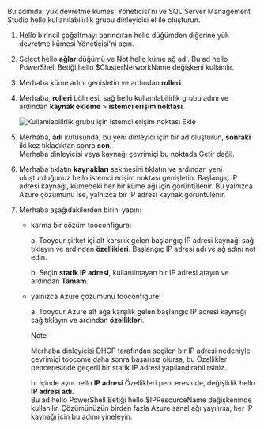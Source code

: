 Bu adımda, yük devretme kümesi Yöneticisi'ni ve SQL Server Management Studio hello kullanılabilirlik grubu dinleyicisi el ile oluşturun.

1. Hello birincil çoğaltmayı barındıran hello düğümden diğerine yük devretme kümesi Yöneticisi'ni açın.

2. Select hello **ağlar** düğümü ve Not hello küme ağ adı. Bu ad hello PowerShell Betiği hello $ClusterNetworkName değişkeni kullanılır.

3. Merhaba küme adını genişletin ve ardından **rolleri**.

4. Merhaba, **rolleri** bölmesi, sağ hello kullanılabilirlik grubu adını ve ardından **kaynak ekleme** > **istemci erişim noktası**.
   
    ![Kullanılabilirlik grubu için istemci erişim noktası Ekle](./media/virtual-machines-sql-server-configure-alwayson-availability-group-listener/IC678769.gif)

5. Merhaba, **adı** kutusunda, bu yeni dinleyici için bir ad oluşturun, **sonraki** iki kez tıkladıktan sonra **son**.  
    Merhaba dinleyicisi veya kaynağı çevrimiçi bu noktada Getir değil.

6. Merhaba tıklatın **kaynakları** sekmesini tıklatın ve ardından yeni oluşturduğunuz hello istemci erişim noktası genişletin. 
    Başlangıç IP adresi kaynağı, kümedeki her bir küme ağı için görüntülenir. Bu yalnızca Azure çözümünü ise, yalnızca bir IP adresi kaynak görüntülenir.

7. Merhaba aşağıdakilerden birini yapın:
   
   * karma bir çözüm tooconfigure:
     
        a. Tooyour şirket içi alt karşılık gelen başlangıç IP adresi kaynağı sağ tıklayın ve ardından **özellikleri**. Başlangıç IP adresi adı ve ağ adını not edin.
   
        b. Seçin **statik IP adresi**, kullanılmayan bir IP adresi atayın ve ardından **Tamam**.
 
   * yalnızca Azure çözümünü tooconfigure:

        a. Tooyour Azure alt ağa karşılık gelen başlangıç IP adresi kaynağı sağ tıklayın ve ardından **özellikleri**.
       
       > [!NOTE]
       > Merhaba dinleyicisi DHCP tarafından seçilen bir IP adresi nedeniyle çevrimiçi toocome daha sonra başarısız olursa, bu Özellikler penceresinde geçerli bir statik IP adresi yapılandırabilirsiniz.
       > 
       > 

       b. İçinde aynı hello **IP adresi** Özellikleri penceresinde, değişiklik hello **IP adresi adı**.  
        Bu ad hello PowerShell Betiği hello $IPResourceName değişkeninde kullanılır. Çözümünüzün birden fazla Azure sanal ağı yayılırsa, her IP kaynağı için bu adımı yineleyin.

